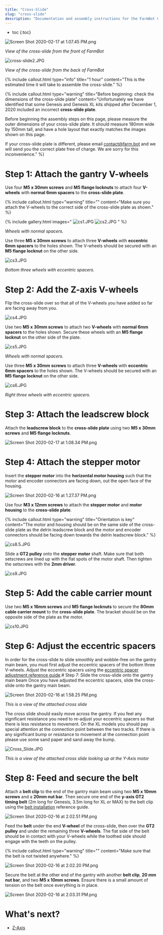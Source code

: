 ```yaml
---
title: "Cross-Slide"
slug: "cross-slide"
description: "Documentation and assembly instructions for the FarmBot Genesis cross-slide"
---
```


* toc
{:toc}


![Screen Shot 2020-02-17 at 1.07.45 PM.png](_images/Screen_Shot_2020-02-17_at_1.07.45_PM.png)

_View of the cross-slide from the front of FarmBot_

![cross-slide2.JPG](_images/cross-slide2.JPG)

_View of the cross-slide from the back of FarmBot_

{%
include callout.html
type="info"
title="1 hour"
content="This is the estimated time it will take to assemble the cross-slide."
%}

{%
include callout.html
type="warning"
title="Before beginning: check the dimensions of the cross-slide plate"
content="Unfortunately we have identified that some Genesis and Genesis XL kits shipped after December 1, 2020 included an incorrect **cross-slide plate**.

Before beginning the assembly steps on this page, please measure the outer dimensions of your cross-slide plate. It should measure 180mm wide by 150mm tall, and have a hole layout that exactly matches the images shown on this page.

If your cross-slide plate is different, please email [contact@farm.bot](mailto:contact@farm.bot) and we will send you the correct plate free of charge. We are sorry for this inconvenience."
%}

# Step 1: Attach the gantry V-wheels

Use four **M5 x 30mm screws** and **M5 flange locknuts** to attach four **V-wheels** with **normal 6mm spacers** to the **cross-slide plate**.

{%
include callout.html
type="warning"
title=""
content="Make sure you attach the V-wheels to the correct side of the cross-slide plate as shown."
%}

{% include gallery.html images="
![cs1.JPG](_images/cs1.JPG)
![cs2.JPG](_images/cs2.JPG)
" %}

_Wheels with normal spacers._

Use three **M5 x 30mm screws** to attach three **V-wheels** with **eccentric 6mm spacers** to the holes shown. The V-wheels should be secured with an **M5 flange locknut** on the other side.

![cs3.JPG](_images/cs3.JPG)

_Bottom three wheels with eccentric spacers._

# Step 2: Add the Z-axis V-wheels

Flip the cross-slide over so that all of the V-wheels you have added so far are facing away from you.

![cs4.JPG](_images/cs4.JPG)

Use two **M5 x 30mm screws** to attach two **V-wheels** with **normal 6mm spacers** to the holes shown. Secure these wheels with an **M5 flange locknut** on the other side of the plate.

![cs5.JPG](_images/cs5.JPG)

_Wheels with normal spacers._

Use three **M5 x 30mm screws** to attach three **V-wheels** with **eccentric 6mm spacers** to the holes shown. The V-wheels should be secured with an **M5 flange locknut** on the other side.

![cs6.JPG](_images/cs6.JPG)

_Right three wheels with eccentric spacers._

# Step 3: Attach the leadscrew block

Attach the **leadscrew block** to the **cross-slide plate** using two **M5 x 30mm screws** and **M5 flange locknuts**.

![Screen Shot 2020-02-17 at 1.08.34 PM.png](_images/Screen_Shot_2020-02-17_at_1.08.34_PM.png)

# Step 4: Attach the stepper motor

Insert the **stepper motor** into the **horizontal motor housing** such that the motor and encoder connectors are facing down, out the open face of the housing.

![Screen Shot 2020-02-16 at 1.27.37 PM.png](_images/Screen_Shot_2020-02-16_at_1.27.37_PM.png)

Use four **M3 x 12mm screws** to attach the **stepper motor** and **motor housing** to the **cross-slide plate**.

{%
include callout.html
type="warning"
title="Orientation is key"
content="The motor and housing should be on the same side of the cross-slide plate as the delrin leadscrew block and the motor and encoder connectors should be facing down towards the delrin leadscrew block."
%}

![cs8.5.JPG](_images/cs8.5.JPG)

Slide a **GT2 pulley** onto the **stepper motor** shaft. Make sure that both setscrews are lined up with the flat spots of the motor shaft. Then tighten the setscrews with the **2mm driver**.

![cs9.JPG](_images/cs9.JPG)

# Step 5: Add the cable carrier mount

Use two **M5 x 16mm screws** and **M5 flange locknuts** to secure the **80mm cable carrier mount** to the **cross-slide plate**. The bracket should be on the opposite side of the plate as the motor.

![cs10.JPG](_images/cs10.JPG)

# Step 6: Adjust the eccentric spacers

In order for the cross-slide to slide smoothly and wobble-free on the gantry main beam, you must first adjust the eccentric spacers of the bottom three V-wheels. Adjust the eccentric spacers using the [eccentric spacer adjustment reference guide](../Extras/reference/eccentric-spacer-adjustment.md).# Step 7: Slide the cross-slide onto the gantry main beam
Once you have adjusted the eccentric spacers, slide the cross-slide onto the gantry main beam.

![Screen Shot 2020-02-16 at 1.58.25 PM.png](_images/Screen_Shot_2020-02-16_at_1.58.25_PM.png)

_This is a view of the attached cross slide_

The cross slide should easily move across the gantry. If you feel any significant resistance you need to re-adjust your eccentric spacers so that there is less resistance to movement. On the XL models you should pay special attention at the connection point between the two tracks. If there is any significant bump or resistance to movement at the connection point please use some sand paper and sand away the bump.

![Cross_Slide.JPG](_images/Cross_Slide.JPG)

_This is a view of the attached cross slide looking up at the Y-Axis motor_

# Step 8: Feed and secure the belt

Attach a **belt clip** to the end of the gantry main beam using two **M5 x 10mm screws** and a **20mm nut bar**. Then secure one end of the **y-axis GT2 timing belt** (2m long for Genesis, 3.5m long for XL or MAX) to the belt clip using the [belt installation](../Extras/reference/belt-installation.md) reference guide.

![Screen Shot 2020-02-16 at 2.02.51 PM.png](_images/Screen_Shot_2020-02-16_at_2.02.51_PM.png)

Feed the **belt** under the end **V-wheel** of the cross-slide, then over the **GT2 pulley** and under the remaining three **V-wheels**. The flat side of the belt should be in contact with your V-wheels while the toothed side should engage with the teeth on the pulley.

{%
include callout.html
type="warning"
title=""
content="Make sure that the belt is not twisted anywhere."
%}

![Screen Shot 2020-02-16 at 2.02.20 PM.png](_images/Screen_Shot_2020-02-16_at_2.02.20_PM.png)

Secure the belt at the other end of the gantry with another **belt clip**, **20 mm nut bar**, and two **M5 x 10mm screws**. Ensure there is a small amount of tension on the belt once everything is in place.

![Screen Shot 2020-02-16 at 2.03.31 PM.png](_images/Screen_Shot_2020-02-16_at_2.03.31_PM.png)

# What's next?

 * [Z-Axis](z-axis.md)
